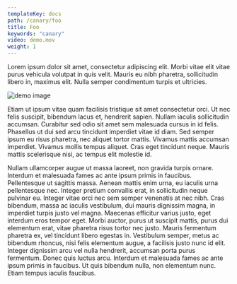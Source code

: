 ```yaml
---
templateKey: docs
path: /canary/foo
title: Foo
keywords: "canary"
video: demo.mov
weight: 1
---
```

Lorem ipsum dolor sit amet, consectetur adipiscing elit. Morbi vitae elit vitae purus vehicula volutpat in quis velit. Mauris eu nibh pharetra, sollicitudin libero in, maximus elit. Nulla semper condimentum turpis et ultricies.

![demo image](/some/nonexistent/path/user-male.jpg)

Etiam ut ipsum vitae quam facilisis tristique sit amet consectetur orci. Ut nec felis suscipit, bibendum lacus et, hendrerit sapien. Nullam iaculis sollicitudin accumsan. Curabitur sed odio sit amet sem malesuada cursus in id felis. Phasellus ut dui sed arcu tincidunt imperdiet vitae id diam. Sed semper ipsum eu risus pharetra, nec aliquet tortor mattis. Vivamus mattis accumsan imperdiet. Vivamus mollis tempus aliquet. Cras eget tincidunt neque. Mauris mattis scelerisque nisi, ac tempus elit molestie id.

Nullam ullamcorper augue ut massa laoreet, non gravida turpis ornare. Interdum et malesuada fames ac ante ipsum primis in faucibus. Pellentesque ut sagittis massa. Aenean mattis enim urna, eu iaculis urna pellentesque nec. Integer pretium convallis erat, in sollicitudin neque pulvinar eu. Integer vitae orci nec sem semper venenatis at nec nibh. Cras bibendum, massa ac iaculis vestibulum, dui mauris dignissim magna, in imperdiet turpis justo vel magna. Maecenas efficitur varius justo, eget interdum eros tempor eget. Morbi auctor, purus ut suscipit mattis, purus dui elementum erat, vitae pharetra risus tortor nec justo. Mauris fermentum pharetra ex, vel tincidunt libero egestas in. Vestibulum semper, metus ac bibendum rhoncus, nisi felis elementum augue, a facilisis justo nunc id elit. Integer dignissim arcu vel nulla hendrerit, accumsan porta purus fermentum. Donec quis luctus arcu. Interdum et malesuada fames ac ante ipsum primis in faucibus. Ut quis bibendum nulla, non elementum nunc. Etiam tempus iaculis faucibus.
